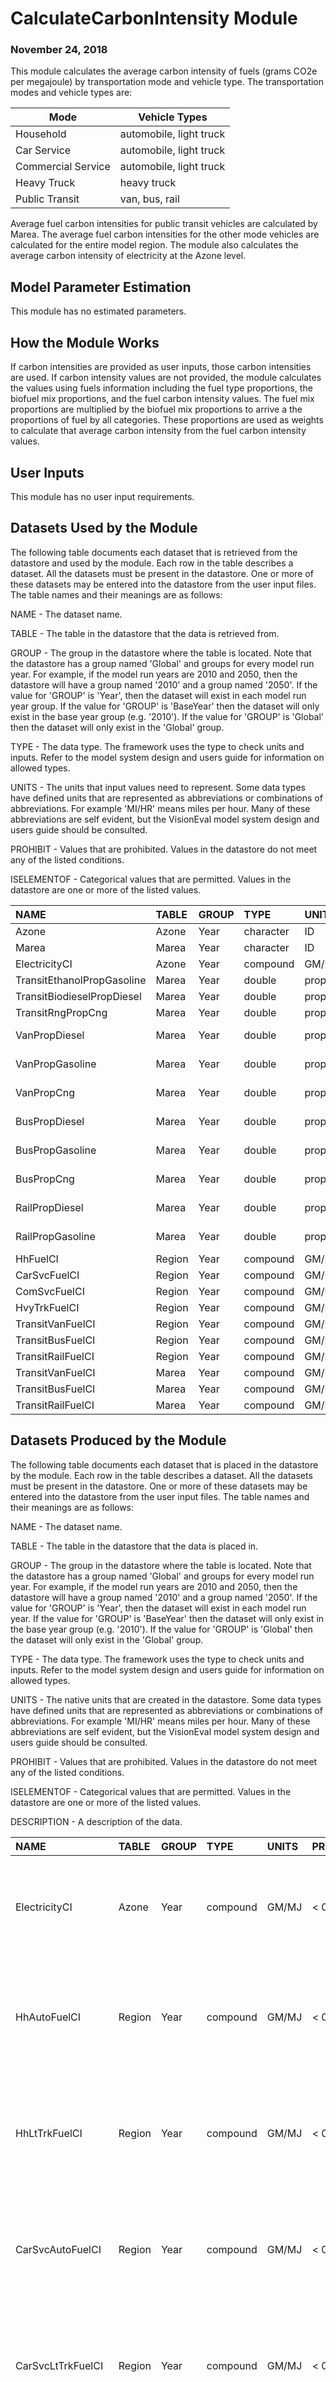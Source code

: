 
# CalculateCarbonIntensity Module
### November 24, 2018

This module calculates the average carbon intensity of fuels (grams CO2e per megajoule) by transportation mode and vehicle type. The transportation modes and vehicle types are:

|Mode               |Vehicle Types           |
|-------------------|------------------------|
|Household          |automobile, light truck |
|Car Service        |automobile, light truck |
|Commercial Service |automobile, light truck |
|Heavy Truck        |heavy truck             |
|Public Transit     |van, bus, rail          |

Average fuel carbon intensities for public transit vehicles are calculated by Marea. The average fuel carbon intensities for the other mode vehicles are calculated for the entire model region. The module also calculates the average carbon intensity of electricity at the Azone level.

## Model Parameter Estimation

This module has no estimated parameters.

## How the Module Works

If carbon intensities are provided as user inputs, those carbon intensities are used. If carbon intensity values are not provided, the module calculates the values using fuels information including the fuel type proportions, the biofuel mix proportions, and the fuel carbon intensity values. The fuel mix proportions are multiplied by the biofuel mix proportions to arrive a the proportions of fuel by all categories. These proportions are used as weights to calculate that average carbon intensity from the fuel carbon intensity values.


## User Inputs
This module has no user input requirements.

## Datasets Used by the Module
The following table documents each dataset that is retrieved from the datastore and used by the module. Each row in the table describes a dataset. All the datasets must be present in the datastore. One or more of these datasets may be entered into the datastore from the user input files. The table names and their meanings are as follows:

NAME - The dataset name.

TABLE - The table in the datastore that the data is retrieved from.

GROUP - The group in the datastore where the table is located. Note that the datastore has a group named 'Global' and groups for every model run year. For example, if the model run years are 2010 and 2050, then the datastore will have a group named '2010' and a group named '2050'. If the value for 'GROUP' is 'Year', then the dataset will exist in each model run year group. If the value for 'GROUP' is 'BaseYear' then the dataset will only exist in the base year group (e.g. '2010'). If the value for 'GROUP' is 'Global' then the dataset will only exist in the 'Global' group.

TYPE - The data type. The framework uses the type to check units and inputs. Refer to the model system design and users guide for information on allowed types.

UNITS - The units that input values need to represent. Some data types have defined units that are represented as abbreviations or combinations of abbreviations. For example 'MI/HR' means miles per hour. Many of these abbreviations are self evident, but the VisionEval model system design and users guide should be consulted.

PROHIBIT - Values that are prohibited. Values in the datastore do not meet any of the listed conditions.

ISELEMENTOF - Categorical values that are permitted. Values in the datastore are one or more of the listed values.

|NAME                       |TABLE  |GROUP |TYPE      |UNITS      |PROHIBIT     |ISELEMENTOF |
|:--------------------------|:------|:-----|:---------|:----------|:------------|:-----------|
|Azone                      |Azone  |Year  |character |ID         |             |            |
|Marea                      |Marea  |Year  |character |ID         |             |            |
|ElectricityCI              |Azone  |Year  |compound  |GM/MJ      |< 0          |            |
|TransitEthanolPropGasoline |Marea  |Year  |double    |proportion |< 0, > 1     |            |
|TransitBiodieselPropDiesel |Marea  |Year  |double    |proportion |< 0, > 1     |            |
|TransitRngPropCng          |Marea  |Year  |double    |proportion |< 0, > 1     |            |
|VanPropDiesel              |Marea  |Year  |double    |proportion |NA, < 0, > 1 |            |
|VanPropGasoline            |Marea  |Year  |double    |proportion |NA, < 0, > 1 |            |
|VanPropCng                 |Marea  |Year  |double    |proportion |NA, < 0, > 1 |            |
|BusPropDiesel              |Marea  |Year  |double    |proportion |NA, < 0, > 1 |            |
|BusPropGasoline            |Marea  |Year  |double    |proportion |NA, < 0, > 1 |            |
|BusPropCng                 |Marea  |Year  |double    |proportion |NA, < 0, > 1 |            |
|RailPropDiesel             |Marea  |Year  |double    |proportion |NA, < 0, > 1 |            |
|RailPropGasoline           |Marea  |Year  |double    |proportion |NA, < 0, > 1 |            |
|HhFuelCI                   |Region |Year  |compound  |GM/MJ      |< 0          |            |
|CarSvcFuelCI               |Region |Year  |compound  |GM/MJ      |< 0          |            |
|ComSvcFuelCI               |Region |Year  |compound  |GM/MJ      |< 0          |            |
|HvyTrkFuelCI               |Region |Year  |compound  |GM/MJ      |< 0          |            |
|TransitVanFuelCI           |Region |Year  |compound  |GM/MJ      |< 0          |            |
|TransitBusFuelCI           |Region |Year  |compound  |GM/MJ      |< 0          |            |
|TransitRailFuelCI          |Region |Year  |compound  |GM/MJ      |< 0          |            |
|TransitVanFuelCI           |Marea  |Year  |compound  |GM/MJ      |< 0          |            |
|TransitBusFuelCI           |Marea  |Year  |compound  |GM/MJ      |< 0          |            |
|TransitRailFuelCI          |Marea  |Year  |compound  |GM/MJ      |< 0          |            |

## Datasets Produced by the Module
The following table documents each dataset that is placed in the datastore by the module. Each row in the table describes a dataset. All the datasets must be present in the datastore. One or more of these datasets may be entered into the datastore from the user input files. The table names and their meanings are as follows:

NAME - The dataset name.

TABLE - The table in the datastore that the data is placed in.

GROUP - The group in the datastore where the table is located. Note that the datastore has a group named 'Global' and groups for every model run year. For example, if the model run years are 2010 and 2050, then the datastore will have a group named '2010' and a group named '2050'. If the value for 'GROUP' is 'Year', then the dataset will exist in each model run year. If the value for 'GROUP' is 'BaseYear' then the dataset will only exist in the base year group (e.g. '2010'). If the value for 'GROUP' is 'Global' then the dataset will only exist in the 'Global' group.

TYPE - The data type. The framework uses the type to check units and inputs. Refer to the model system design and users guide for information on allowed types.

UNITS - The native units that are created in the datastore. Some data types have defined units that are represented as abbreviations or combinations of abbreviations. For example 'MI/HR' means miles per hour. Many of these abbreviations are self evident, but the VisionEval model system design and users guide should be consulted.

PROHIBIT - Values that are prohibited. Values in the datastore do not meet any of the listed conditions.

ISELEMENTOF - Categorical values that are permitted. Values in the datastore are one or more of the listed values.

DESCRIPTION - A description of the data.

|NAME              |TABLE  |GROUP |TYPE     |UNITS |PROHIBIT |ISELEMENTOF |DESCRIPTION                                                                                          |
|:-----------------|:------|:-----|:--------|:-----|:--------|:-----------|:----------------------------------------------------------------------------------------------------|
|ElectricityCI     |Azone  |Year  |compound |GM/MJ |< 0      |            |Carbon intensity of electricity at point of consumption (grams CO2e per megajoule)                   |
|HhAutoFuelCI      |Region |Year  |compound |GM/MJ |< 0      |            |Average carbon intensity of fuels used by household automobiles (grams CO2e per megajoule)           |
|HhLtTrkFuelCI     |Region |Year  |compound |GM/MJ |< 0      |            |Average carbon intensity of fuels used by household light trucks (grams CO2e per megajoule)          |
|CarSvcAutoFuelCI  |Region |Year  |compound |GM/MJ |< 0      |            |Average carbon intensity of fuels used by car service automobiles (grams CO2e per megajoule)         |
|CarSvcLtTrkFuelCI |Region |Year  |compound |GM/MJ |< 0      |            |Average carbon intensity of fuels used by car service light trucks (grams CO2e per megajoule)        |
|ComSvcAutoFuelCI  |Region |Year  |compound |GM/MJ |< 0      |            |Average carbon intensity of fuels used by commercial service automobiles (grams CO2e per megajoule)  |
|ComSvcLtTrkFuelCI |Region |Year  |compound |GM/MJ |< 0      |            |Average carbon intensity of fuels used by commercial service light trucks (grams CO2e per megajoule) |
|HvyTrkFuelCI      |Region |Year  |compound |GM/MJ |< 0      |            |Average carbon intensity of fuels used by heavy trucks (grams CO2e per megajoule)                    |
|TransitVanFuelCI  |Marea  |Year  |compound |GM/MJ |< 0      |            |Average carbon intensity of fuel used by transit vans (grams CO2e per megajoule)                     |
|TransitBusFuelCI  |Marea  |Year  |compound |GM/MJ |< 0      |            |Average carbon intensity of fuel used by transit buses (grams CO2e per megajoule)                    |
|TransitRailFuelCI |Marea  |Year  |compound |GM/MJ |< 0      |            |Average carbon intensity of fuel used by transit rail vehicles (grams CO2e per megajoule)            |
